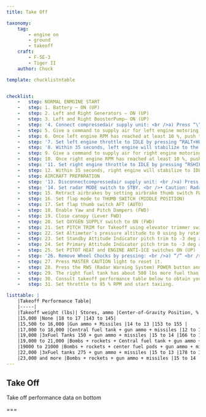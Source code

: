 ```yaml
---
title: Take Off

taxonomy:
    tag:
        - engine on
        - ground
        - takeoff
    craft:
        - F-5E-3
        - Tiger II
    author: Chuck

template: chucklistntable


checklist:
    -   step: NORMAL ENMGINE START
    -   step: 1. Battery – ON (UP) 
    -   step: 2. Left and Right Generators – ON (UP) 
    -   step: 3. Left and Right BoosterPump– ON (UP) 
    -   step: '4. Connect compressedair supply unit: <br />a) Press “\” to open radio menu <br />b) Press “F8” to select ground crew <br />c) Press “F5” to select Ground air supply <br />d) Press “F1” to connect air supply unit '
    -   step: 5. Give a command to supply air for left engine motoring <br />a) Press “\” to open radio menu <br />b) Press “F8” to select ground crew <br />c) Press “F5” to select Ground air supply <br />d) Press “F3” to supply air (apply) 
    -   step: 6. Once left engine RPM has reached at least 10 %, push the LEFT ENGINE START button. 
    -   step: '7. Set left engine throttle to IDLE by pressing “RALT+HOME”. [Control: Throttle (LEFT) – IDLE)] '
    -   step: '8. Within 35 seconds, left engine will stabilize to the following parameters: <br />a) IDLE RPM (49-52 %) <br />b) EGT no less than 140 deg C <br />c) Nozzle position 60 to 79% <br />d) Fuel flow rate about 400 pph <br />e) Oil pressure between 5 and 20 psi <br />f) UTILITY hydraulic pressure between 2800 and 3200 psi <br />g) Auxiliary intake door position set to BARBER POLE (left intake door open, right door closed) '
    -   step: 9. Give a command to supply air for right engine motoring <br />a) Press “\” to open radio menu <br />b) Press “F8” to select ground crew <br />c) Press “F5” to select Ground air supply <br />d) Press “F3” to supply air (apply) 
    -   step: 10. Once right engine RPM has reached at least 10 %, push the RIGHT ENGINE START button. 
    -   step: '11. Set right engine throttle to IDLE by pressing “RSHIFT+HOME”. [Control: Throttle (RIGHT) – IDLE)] '
    -   step: 12. Within 35 seconds, right engine will stabilize to IDLE parameters as shown in step 8). The Auxiliary intake door position will be then set to OPEN (both intake doors are open).
    -   step: AIRCRAFT PREPARATION
    -   step: '13. Disconnectcompressedair supply unit: <br />a) Press “\” to open radio menu <br />b) Press “F8” to select ground crew <br />c) Press “F5” to select Ground air supply <br />d) Press “F2” to disconnectair supply unit '
    -   step: '14. Set radar MODE switch to STBY. <br />• Caution: Radar will proceed to a warm-up phase. Radar can overheat after more than 10 minutes spent on the ground. Make sure you are taking off in less than 10 minutes or simply set the radar MODE switch to OFF and set it back to STBY before takeoff (recommended). '
    -   step: 15. Retract airbrakes by setting airbrake thumb switch FWD 
    -   step: 16. Set flap mode to THUMB SWITCH (MIDDLE POSITION) 
    -   step: 17. Set flap thumb switch AFT (AUTO) 
    -   step: 18. Enable Yaw and Pitch Dampers (FWD) 
    -   step: 19. Close canopy (Lever FWD) 
    -   step: 20. Set OXYGEN SUPPLY switch to ON (FWD) 
    -   step: 21. Set PITCH TRIM for Takeoff using elevator trimmer switch [RCTRL+. And RCTRL+;] on your stick. It will vary with your takeoff configuration.
    -   step: 22. Set Altimeter’s pressure altitude to 0 using by rotating the TEST knob. 
    -   step: 23. Set Standby Attitude Indicator pitch trim to -3 deg as shown by rotating the PULL TO CAGE knob. 
    -   step: 24. Set Primary Attitude Indicator pitch trim to -3 deg as shown by rotating its pitch trim knob. 
    -   step: 25. Set PITOT HEAT and ENGINE ANTI-ICE switches ON (UP) 
    -   step: '26. Remove Wheel Chocks by pressing: <br />a) “/” <br />b) “F8 – GROUND CREW” <br />c) “F4 – WHEEL CHOCKS” <br />d) ”F2 – REMOVE” '
    -   step: 27. Press MASTER CAUTION light to reset it. 
    -   step: 28. Press the RWS (Radar Warning System) POWER button and the RWS SEARCH button.
    -   step: 29. The right fuel tank has about 580 lbs more fuel than the left fuel tank for a fully fueled aircraft without drop tanks. Depending on your fuel state during flight, it is important to have a balanced fuel state. <br />• Set AUTO-BALANCE switch to LEFT LOW. AUTO-BALANCE switch will automatically revert to MIDDLE position once fuel configuration is balanced. 
    -   step: 30. Consult takeoff performance table below to obtain your rotation speed. For a “no guns, no missiles” configuration, our rotation speed will be about 145 kts. 
    -   step: 31. Set throttle to 85 % RPM and start taxiing.

listtable: |
    |Takeoff Performance Table|
    |-----|
    |Takeoff weight (lbs)| Stores, ammo |Center-of-Gravity Position, % MAC |Liftoff Speed (kts)|
    |15,000 |None |18 to 17 |143 to 145| 
    |15,500 to 16,000 |Gun ammo + Missiles |14 to 13 |153 to 155 |
    |17,000 to 18,000 |Central fuel tank + gun ammo + missiles |12 to 11 |164 to 168 |
    |19,000 |3xFuel Tanks 150 + gun ammo + missiles |15 to 14 |166 to 168 |
    |19,000 to 21,000 |Bombs + rockets + Central fuel tank + gun ammo + missiles |15 to 14 |168 to 175 |
    |19000 to 21000 |Bombs + rockets + center fuel pods + gun ammo + missiles |15 to 13 |168 to 175 |
    |22,000 |3xFuel tanks 275 + gun ammo + missiles |15 to 13 |178 to 180 |
    |23,000 and more |Bombs + rockets + gun ammo + missiles |15 to 14 |185 to 190 |
---
```


## Take Off

Take off performance data on bottom

===

